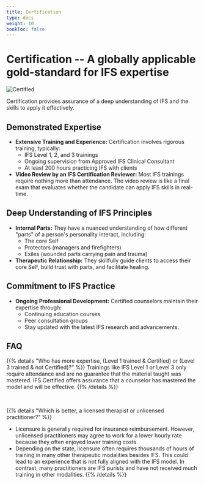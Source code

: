 ```yaml
---
title: Certification
type: docs
weight: 10
bookToc: false
---
```


# Certification -- A globally applicable gold-standard for IFS expertise

<div class="center"><img class="IFSCertified" alt="Certified" src="/images/ifs-certified.svg" /></div>

Certification provides assurance of a deep understanding of IFS and the skills to apply it effectively.

## Demonstrated Expertise

- **Extensive Training and Experience:** Certification involves rigorous training, typically:
    - IFS Level 1, 2, and 3 trainings
    - Ongoing supervision from Approved IFS Clinical Consultant
    - At least 200 hours practicing IFS with clients
- **Video Review by an IFS Certification Reviewer:** Most IFS trainings require nothing more than attendance. The video review is like a final exam that evaluates whether the candidate can apply IFS skills in real-time.

## Deep Understanding of IFS Principles

- **Internal Parts:** They have a nuanced understanding of how different "parts" of a person's personality interact, including:
    - The core Self
    - Protectors (managers and firefighters)
    - Exiles (wounded parts carrying pain and trauma)
- **Therapeutic Relationship:** They skillfully guide clients to access their core Self, build trust with parts, and facilitate healing.

## Commitment to IFS Practice

- **Ongoing Professional Development:** Certified counselors maintain their expertise through:
    - Continuing education courses
    - Peer consultation groups
    - Stay updated with the latest IFS research and advancements.

## FAQ

{{% details "Who has more expertise, (Level 1 trained & Certified) or (Level 3 trained & not Certified)?" %}}
Trainings like IFS Level 1 or Level 3 only require attendance and are no guarantee that the material taught was mastered. IFS Certified offers assurance that a counselor has mastered the model and will be effective.
{{% /details %}}

<br/>

{{% details "Which is better, a licensed therapist or unlicensed practitioner?" %}}
- Licensure is generally required for insurance reimbursement.
However, unlicensed practitioners may agree to work for a lower hourly rate because they often enjoyed lower training costs.
- Depending on the state, licensure often requires thousands of hours of training in many other therapeutic modalities besides IFS. This could lead to an experience that is not fully aligned with the IFS model.
In contrast, many practitioners are IFS purists and have not received much training in other modalities.
{{% /details %}}

<br/>
<br/>
<br/>
